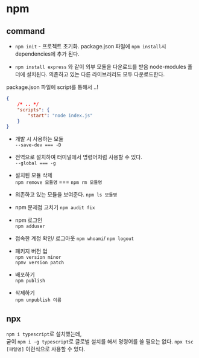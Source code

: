 # npm

## command

- `npm init` - 프로젝트 초기화.
  package.json 파일에 `npm install`시 dependencies에 추가 된다.

- `npm install express` 와 같이 외부 모듈을 다운로드를 받음
  node-modules 폴더에 설치된다. 의존하고 있는 다른 라이브러리도 모두 다운로드한다.

package.json 파일에 script를 통해서 ..!

```json
{
	/* .. */
	"scripts": {
		"start": "node index.js"
	}
}
```

- 개발 시 사용하는 모듈  
  `--save-dev === -D`

- 전역으로 설치하여 터미널에서 명령어처럼 사용할 수 있다.  
  `--global === -g`

- 설치된 모듈 삭제  
  `npm remove 모듈명` === `npm rm 모듈명`

- 의존하고 있는 모듈을 보여준다.
  `npm ls 모듈명`

- npm 문제점 고치기
  `npm audit fix`

- npm 로그인  
  `npm adduser`

- 접속한 계정 확인/ 로그아웃
  `npm whoami`/ `npm logout`

- 패키지 버전 업  
  `npm version minor`  
  `npmv version patch`

- 배포하기  
  `npm publish`

- 삭제하기  
  `npm unpublish 이름`

## npx
`npm i typescript`로 설치했는데,  
굳이 `npm i -g typescript`로 글로벌 설치를 해서 명령어를 쓸 필요는 없다. 
`npx tsc [파일명]` 이런식으로 사용할 수 있다.